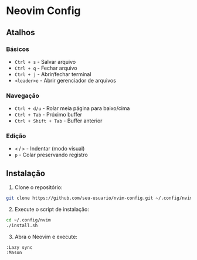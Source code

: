# Neovim Config

## Atalhos

### Básicos
- `Ctrl + s` - Salvar arquivo
- `Ctrl + q` - Fechar arquivo
- `Ctrl + j` - Abrir/fechar terminal
- `<leader>e` - Abrir gerenciador de arquivos

### Navegação
- `Ctrl + d/u` - Rolar meia página para baixo/cima
- `Ctrl + Tab` - Próximo buffer
- `Ctrl + Shift + Tab` - Buffer anterior

### Edição
- `<` / `>` - Indentar (modo visual)
- `p` - Colar preservando registro

## Instalação

1. Clone o repositório:
```bash
git clone https://github.com/seu-usuario/nvim-config.git ~/.config/nvim
```

2. Execute o script de instalação:
```bash
cd ~/.config/nvim
./install.sh
```

3. Abra o Neovim e execute:
```
:Lazy sync
:Mason
```
